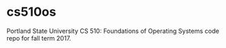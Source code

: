 # cs510os

Portland State University CS 510: Foundations of Operating Systems code repo for fall term 2017.
